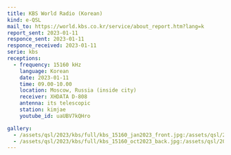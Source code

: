 ```yaml
---
title: KBS World Radio (Korean)
kind: e-QSL
mail_to: https://world.kbs.co.kr/service/about_report.htm?lang=k
report_sent: 2023-01-11
responce_sent: 2023-01-11
responce_received: 2023-01-11
serie: kbs
receptions:
  - frequency: 15160 kHz
    language: Korean
    date: 2023-01-11
    time: 09.00-10.00
    location: Moscow, Russia (inside city)
    receiver: XHDATA D-808
    antenna: its telescopic
    station: kimjae
    youtube_id: uaUBV7kQHro

gallery:
  - /assets/qsl/2023/kbs/full/kbs_15160_jan2023_front.jpg:/assets/qsl/2023/kbs/small/kbs_15160_jan2023_front.jpg
  - /assets/qsl/2023/kbs/full/kbs_15160_oct2023_back.jpg:/assets/qsl/2023/kbs/small/kbs_15160_jan2023_back.jpg
---
```

